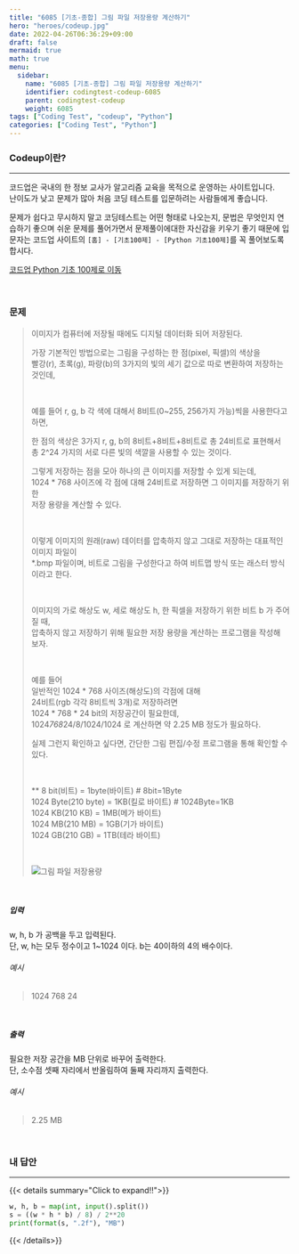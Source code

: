 ```yaml
---
title: "6085 [기초-종합] 그림 파일 저장용량 계산하기"
hero: "heroes/codeup.jpg"
date: 2022-04-26T06:36:29+09:00
draft: false
mermaid: true
math: true
menu:
  sidebar:
    name: "6085 [기초-종합] 그림 파일 저장용량 계산하기"
    identifier: codingtest-codeup-6085
    parent: codingtest-codeup
    weight: 6085
tags: ["Coding Test", "codeup", "Python"]
categories: ["Coding Test", "Python"]
---
```


### Codeup이란?
---
코드업은 국내의 한 정보 교사가 알고리즘 교육을 목적으로 운영하는 사이트입니다.\
난이도가 낮고 문제가 많아 처음 코딩 테스트를 입문하려는 사람들에게 좋습니다.

문제가 쉽다고 무시하지 말고 코딩테스트는 어떤 형태로 나오는지, 문법은 무엇인지 연습하기 좋으며 쉬운 문제를 풀어가면서 문제풀이에대한 자신감을 키우기 좋기 때문에 입문자는 코드업 사이트의 `[홈] - [기초100제] - [Python 기초100제]`를 꼭 풀어보도록 합시다.

[코드업 Python 기초 100제로 이동](https://codeup.kr/problemsetsol.php?psid=33)


&nbsp;

### 문제
> 이미지가 컴퓨터에 저장될 때에도 디지털 데이터화 되어 저장된다.
> 
> 가장 기본적인 방법으로는 그림을 구성하는 한 점(pixel, 픽셀)의 색상을\
> 빨강(r), 초록(g), 파랑(b)의 3가지의 빛의 세기 값으로 따로 변환하여 저장하는 것인데,
> 
> &nbsp;
> 
> 예를 들어 r, g, b 각 색에 대해서 8비트(0~255, 256가지 가능)씩을 사용한다고 하면,
> 
> 한 점의 색상은 3가지 r, g, b의 8비트+8비트+8비트로 총 24비트로 표현해서\
> 총 2^24 가지의 서로 다른 빛의 색깔을 사용할 수 있는 것이다.
> 
> 그렇게 저장하는 점을 모아 하나의 큰 이미지를 저장할 수 있게 되는데,\
> 1024 * 768 사이즈에 각 점에 대해 24비트로 저장하면 그 이미지를 저장하기 위한\
> 저장 용량을 계산할 수 있다.
> 
> &nbsp;
> 
> 이렇게 이미지의 원래(raw) 데이터를 압축하지 않고 그대로 저장하는 대표적인 이미지 파일이\
> *.bmp 파일이며, 비트로 그림을 구성한다고 하여 비트맵 방식 또는 래스터 방식이라고 한다.
> 
> &nbsp;
> 
> 이미지의 가로 해상도 w, 세로 해상도 h, 한 픽셀을 저장하기 위한 비트 b 가 주어질 때,\
> 압축하지 않고 저장하기 위해 필요한 저장 용량을 계산하는 프로그램을 작성해 보자.
> 
> &nbsp;
> 
> 예를 들어\
> 일반적인 1024 * 768 사이즈(해상도)의 각점에 대해\
> 24비트(rgb 각각 8비트씩 3개)로 저장하려면\
> 1024 * 768 * 24 bit의 저장공간이 필요한데,\
> 1024*768*24/8/1024/1024 로 계산하면 약 2.25 MB 정도가 필요하다.
> 
> 실제 그런지 확인하고 싶다면, 간단한 그림 편집/수정 프로그램을 통해 확인할 수 있다.
> 
> &nbsp;
> 
> **
>       8 bit(비트)           = 1byte(바이트)     #       8bit=1Byte\
> 1024 Byte(210 byte) = 1KB(킬로 바이트)  # 1024Byte=1KB\
> 1024 KB(210 KB)      = 1MB(메가 바이트)\
> 1024 MB(210 MB)     = 1GB(기가 바이트)\
> 1024 GB(210 GB)      = 1TB(테라 바이트)
> 
> &nbsp;
> 
> ![그림 파일 저장용량](https://codeup.kr/upload/pimg6250_1.png)

&nbsp;

##### 입력
w, h, b 가 공백을 두고 입력된다.\
단, w, h는 모두 정수이고 1~1024 이다. b는 40이하의 4의 배수이다.
###### 예시
> 1024 768 24

&nbsp;

##### 출력
필요한 저장 공간을 MB 단위로 바꾸어 출력한다.\
단, 소수점 셋째 자리에서 반올림하여 둘째 자리까지 출력한다.
###### 예시
> 2.25 MB

&nbsp;

### 내 답안
---
{{< details summary="Click to expand!!">}}
```python
w, h, b = map(int, input().split())
s = ((w * h * b) / 8) / 2**20
print(format(s, ".2f"), "MB")
```
{{< /details>}}